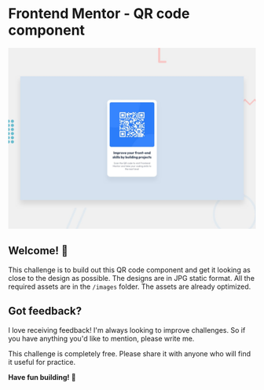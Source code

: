 # Frontend Mentor - QR code component

![Design preview for the QR code component coding challenge](./design/desktop-preview.jpg)

## Welcome! 👋

This challenge is to build out this QR code component and get it looking as close to the design as possible. The designs are in JPG static format. All the required assets are in the `/images` folder. The assets are already optimized.

## Got feedback?

I love receiving feedback! I'm always looking to improve challenges. So if you have anything you'd like to mention, please write me.

This challenge is completely free. Please share it with anyone who will find it useful for practice.

**Have fun building!** 🚀
